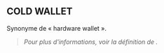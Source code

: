 ## COLD WALLET

Synonyme de « hardware wallet ».

> *Pour plus d'informations, voir la définition de [](/dictionnaire/./H.md#hardware-wallet).*

